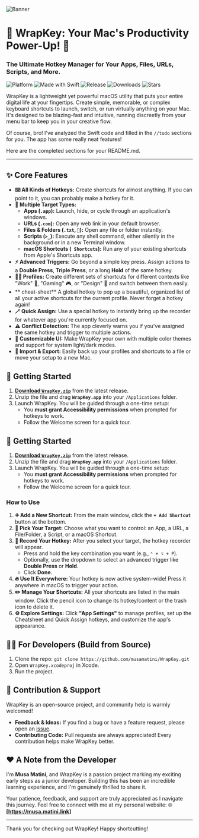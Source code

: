 ![Banner](https://github.com/musamatini/WrapKey/blob/main/banner.png)

# 🎉 WrapKey: Your Mac's Productivity Power-Up! 🚀

### The Ultimate Hotkey Manager for Your Apps, Files, URLs, Scripts, and More.

![Platform](https://img.shields.io/badge/macOS-000000?style=flat-square&logo=apple&logoColor=white)
![Made with Swift](https://img.shields.io/badge/Made%20with-Swift-F05138?style=flat-square&logo=Swift&logoColor=white)
![Release](https://img.shields.io/github/v/release/musamatini/WrapKey?style=flat-square&logo=github&color=blue)
![Downloads](https://img.shields.io/github/downloads/musamatini/WrapKey/total?style=flat-square&logo=arrow-down-circle&color=brightgreen)
![Stars](https://img.shields.io/github/stars/musamatini/WrapKey?style=flat-square&logo=star&color=gold)

WrapKey is a lightweight yet powerful macOS utility that puts your entire digital life at your fingertips. Create simple, memorable, or complex keyboard shortcuts to launch, switch, or run virtually anything on your Mac. It's designed to be blazing-fast and intuitive, running discreetly from your menu bar to keep you in your creative flow.

<!-- ![WrapKey Demo GIF](path to it) -->

Of course, bro! I've analyzed the Swift code and filled in the `//todo` sections for you. The app has some really neat features!

Here are the completed sections for your README.md.

---

## ✨ Core Features

*   **⌨️ All Kinds of Hotkeys:** Create shortcuts for almost anything. If you can point to it, you can probably make a hotkey for it.
*   **🎯 Multiple Target Types:**
    *   **Apps (`.app`):** Launch, hide, or cycle through an application's windows.
    *   **URLs (`.com`):** Open any web link in your default browser.
    *   **Files & Folders (`.txt`, `📁`):** Open any file or folder instantly.
    *   **Scripts (`>_`):** Execute any shell command, either silently in the background or in a new Terminal window.
    *   **macOS Shortcuts (` Shortcuts`):** Run any of your existing shortcuts from Apple's Shortcuts app.
*   **⚡️ Advanced Triggers:** Go beyond a simple key press. Assign actions to a **Double Press**, **Triple Press**, or a long **Hold** of the same hotkey.
*   **🧑‍💻 Profiles:** Create different sets of shortcuts for different contexts like "Work" 👔, "Gaming" 🎮, or "Design" 🎨 and switch between them easily.
*   ** cheat-sheet** A global hotkey to pop up a beautiful, organized list of all your active shortcuts for the current profile. Never forget a hotkey again!
*   **🪄 Quick Assign:** Use a special hotkey to instantly bring up the recorder for whatever app you're currently focused on.
*   **⚠️ Conflict Detection:** The app cleverly warns you if you've assigned the same hotkey and trigger to multiple actions.
*   **🎨 Customizable UI:** Make WrapKey your own with multiple color themes and support for system light/dark modes.
*   **🔄 Import & Export:** Easily back up your profiles and shortcuts to a file or move your setup to a new Mac.

## 🚀 Getting Started

1.  **[Download `WrapKey.zip`](https://github.com/musamatini/WrapKey/releases/latest)** from the latest release.
2.  Unzip the file and drag **`WrapKey.app`** into your `/Applications` folder.
3.  Launch WrapKey. You will be guided through a one-time setup:
    *   You **must grant Accessibility permissions** when prompted for hotkeys to work.
    *   Follow the Welcome screen for a quick tour.

## 🚀 Getting Started

1.  **[Download `WrapKey.zip`](https://github.com/musamatini/WrapKey/releases/latest)** from the latest release.
2.  Unzip the file and drag **`WrapKey.app`** into your `/Applications` folder.
3.  Launch WrapKey. You will be guided through a one-time setup:
    *   You **must grant Accessibility permissions** when prompted for hotkeys to work.
    *   Follow the Welcome screen for a quick tour.

### How to Use

1.  **➕ Add a New Shortcut:** From the main window, click the **`+ Add Shortcut`** button at the bottom.
2.  **🎯 Pick Your Target:** Choose what you want to control: an App, a URL, a File/Folder, a Script, or a macOS Shortcut.
3.  **🎤 Record Your Hotkey:** After you select your target, the hotkey recorder will appear.
    *   Press and hold the key combination you want (e.g., `⌃ + ⌥ + P`).
    *   Optionally, use the dropdown to select an advanced trigger like **Double Press** or **Hold**.
    *   Click **Done**.
4.  **🔥 Use It Everywhere:** Your hotkey is now active system-wide! Press it anywhere in macOS to trigger your action.
5.  **✏️ Manage Your Shortcuts:** All your shortcuts are listed in the main window. Click the pencil icon to change its hotkey/content or the trash icon to delete it.
6.  **⚙️ Explore Settings:** Click **"App Settings"** to manage profiles, set up the Cheatsheet and Quick Assign hotkeys, and customize the app's appearance.

## 👨‍💻 For Developers (Build from Source)

1.  Clone the repo: `git clone https://github.com/musamatini/WrapKey.git`
2.  Open `WrapKey.xcodeproj` in Xcode.
3.  Run the project.

## 🤝 Contribution & Support

WrapKey is an open-source project, and community help is warmly welcomed!

*   **Feedback & Ideas:** If you find a bug or have a feature request, please open an [issue](https://github.com/musamatini/WrapKey/issues).
*   **Contributing Code:** Pull requests are always appreciated! Every contribution helps make WrapKey better.

## ❤️ A Note from the Developer

I'm **Musa Matini**, and WrapKey is a passion project marking my exciting early steps as a junior developer. Building this has been an incredible learning experience, and I'm genuinely thrilled to share it.

Your patience, feedback, and support are truly appreciated as I navigate this journey. Feel free to connect with me at my personal website:
🌐 **[https://musa.matini.link]**

---

Thank you for checking out WrapKey! Happy shortcutting!
